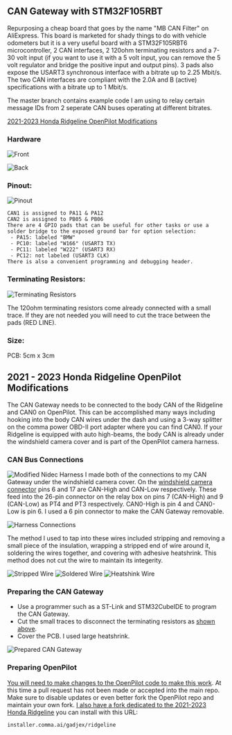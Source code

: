 ## CAN Gateway with STM32F105RBT
Repurposing a cheap board that goes by the name "MB CAN Filter" on AliExpress. This board is marketed for shady things to do with vehicle odometers but it is a very useful board with a STM32F105RBT6 microcontroller, 2 CAN interfaces, 2 120ohm terminating resistors and a 7-30 volt input (if you want to use it with a 5 volt input, you can remove the 5 volt regulator and bridge the positive input and output pins). 3 pads also expose the USART3 synchronous interface with a bitrate up to 2.25 Mbit/s. The two CAN interfaces are compliant with the 2.0A and B (active) specifications with a bitrate up to 1 Mbit/s.

The master branch contains example code I am using to relay certain message IDs from 2 seperate CAN buses operating at different bitrates.

[2021-2023 Honda Ridgeline OpenPilot Modifications](#2021---2023-honda-ridgeline-openpilot-modifications)

### Hardware
![Front](/pictures/front.png)

![Back](/pictures/back.png)
 
### Pinout:
![Pinout](/pictures/pinout.png)
```
CAN1 is assigned to PA11 & PA12
CAN2 is assigned to PB05 & PB06
There are 4 GPIO pads that can be useful for other tasks or use a solder bridge to the exposed ground bar for option selection:
 - PA15: labeled "BMW"
 - PC10: labeled "W166" (USART3 TX)
 - PC11: labeled "W222" (USART3 RX)
 - PC12: not labeled (USART3 CLK)
There is also a convenient programming and debugging header.
```
### Terminating Resistors:
![Terminating Resistors](/pictures/term_resistors.png)

The 120ohm terminating resistors come already connected with a small trace. If they are not needed you will need to cut the trace between the pads (RED LINE).

### Size:
PCB: 5cm x 3cm


## 2021 - 2023 Honda Ridgeline OpenPilot Modifications
The CAN Gateway needs to be connected to the body CAN of the Ridgeline and CAN0 on OpenPilot. This can be accomplished many ways including hooking into the body CAN wires under the dash and using a 3-way splitter on the comma power OBD-II port adapter where you can find CAN0. If your Ridgeline is equipped with auto high-beams, the body CAN is already under the windshield camera cover and is part of the OpenPilot camera harness.

### CAN Bus Connections
![Modified Nidec Harness](/pictures/modified_nidec_harness.jpg)
I made both of the connections to my CAN Gateway under the windshield camera cover. On the [windshield camera connector](documents/Ridgeline_Multipurpose_Camera_Unit_Connector(20-23).pdf) pins 6 and 17 are CAN-High and CAN-Low respectively. These feed into the 26-pin connector on the relay box on pins 7 (CAN-High) and 9 (CAN-Low) as PT4 and PT3 respectively. CAN0-High is pin 4 and CAN0-Low is pin 6. I used a 6 pin connector to make the CAN Gateway removable.

![Harness Connections](/documents/harness_connections.png)


The method I used to tap into these wires included stripping and removing a small piece of the insulation, wrapping a stripped end of wire around it, soldering the wires together, and covering with adhesive heatshrink. This method does not cut the wire to maintain its integerity.

![Stripped Wire](/pictures/wire_stripped.jpg)
![Soldered Wire](/pictures/wire_soldered.jpg)
![Heatshink Wire](/pictures/wire_heatshrink.jpg)


### Preparing the CAN Gateway
- Use a programmer such as a ST-Link and STM32CubeIDE to program the CAN Gateway.
- Cut the small traces to disconnect the terminating resistors as [shown above](#terminating-resistors).
- Cover the PCB. I used large heatshrink.

![Prepared CAN Gateway](/pictures/gateway_prepared.jpg)

### Preparing OpenPilot
[You will need to make changes to the OpenPilot code to make this work](https://github.com/gadjex/openpilot/commit/cee16d28efe93724ecf8f3a1cf2935eba8f1b611). At this time a pull request has not been made or accepted into the main repo. Make sure to disable updates or even better fork the OpenPilot repo and maintain your own fork. [I also have a fork dedicated to the 2021-2023 Honda Ridgeline](https://github.com/gadjex/openpilot/tree/ridgeline) you can install with this URL:
```
installer.comma.ai/gadjex/ridgeline
```
